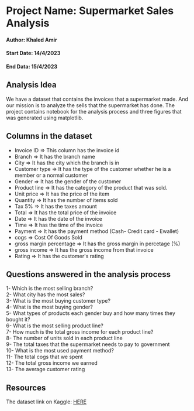 # Project Name: Supermarket Sales Analysis

#### Author: Khaled Amir

#### Start Date: 14/4/2023

#### End Data: 15/4/2023



## Analysis Idea
We have a dataset that contains the invoices that a supermarket made.
And our mission is to analyze the sells that the supermarket has done.
The project contains notebook for the analysis process and three figures that was generated using matplotlib.

## Columns in the dataset

* Invoice ID => This column has the invoice id
* Branch => It has the branch name
* City => It has the city which the branch is in
* Customer type => It has the type of the customer whether he is a member or a normal customer
* Gender => It has the gender of the customer
* Product line => It has the category of the product that was sold.
* Unit price => It has the price of the item
* Quantity => It has the number of items sold
* Tax 5% => It has the taxes amount
* Total => It has the total price of the invoice
* Date => It has the date of the invoice
* Time => It has the time of the invoice
* Payment => It has the payment method (Cash- Credit card - Ewallet)
* cogs => Cost Of Goods Sold
* gross margin percentage => It has the gross margin in percetage (%)
* gross income => It has the gross income from that invoice
* Rating => It has the customer's rating

## Questions answered in the analysis process
1- Which is the most selling branch?  
2- What city has the most sales?  
3- What is the most buying customer type?  
4- What is the most buying gender?  
5- What types of products each gender buy and how many times they bought it?  
6- What is the most selling product line?  
7- How much is the total gross income for each product line?  
8- The number of units sold in each product line  
9- The total taxes that the supermarket needs to pay to government  
10- What is the most used payment method?  
11- The total cogs that we spent  
12- The total gross income we earned  
13- The average customer rating  

## Resources

The dataset link on Kaggle: [HERE](https://www.kaggle.com/datasets/aungpyaeap/supermarket-sales)

